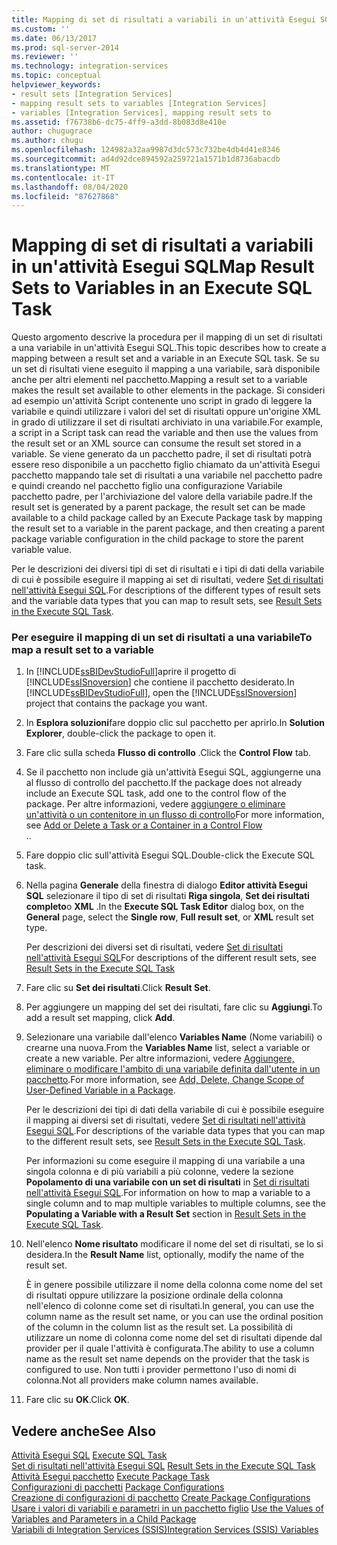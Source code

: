 ```yaml
---
title: Mapping di set di risultati a variabili in un'attività Esegui SQL | Microsoft Docs
ms.custom: ''
ms.date: 06/13/2017
ms.prod: sql-server-2014
ms.reviewer: ''
ms.technology: integration-services
ms.topic: conceptual
helpviewer_keywords:
- result sets [Integration Services]
- mapping result sets to variables [Integration Services]
- variables [Integration Services], mapping result sets to
ms.assetid: f76738b6-dc75-4ff9-a3dd-8b083d8e410e
author: chugugrace
ms.author: chugu
ms.openlocfilehash: 124982a32aa9987d3dc573c732be4db4d41e8346
ms.sourcegitcommit: ad4d92dce894592a259721a1571b1d8736abacdb
ms.translationtype: MT
ms.contentlocale: it-IT
ms.lasthandoff: 08/04/2020
ms.locfileid: "87627868"
---
```

# <a name="map-result-sets-to-variables-in-an-execute-sql-task"></a><span data-ttu-id="63284-102">Mapping di set di risultati a variabili in un'attività Esegui SQL</span><span class="sxs-lookup"><span data-stu-id="63284-102">Map Result Sets to Variables in an Execute SQL Task</span></span>
  <span data-ttu-id="63284-103">Questo argomento descrive la procedura per il mapping di un set di risultati a una variabile in un'attività Esegui SQL.</span><span class="sxs-lookup"><span data-stu-id="63284-103">This topic describes how to create a mapping between a result set and a variable in an Execute SQL task.</span></span> <span data-ttu-id="63284-104">Se su un set di risultati viene eseguito il mapping a una variabile, sarà disponibile anche per altri elementi nel pacchetto.</span><span class="sxs-lookup"><span data-stu-id="63284-104">Mapping a result set to a variable makes the result set available to other elements in the package.</span></span> <span data-ttu-id="63284-105">Si consideri ad esempio un'attività Script contenente uno script in grado di leggere la variabile e quindi utilizzare i valori del set di risultati oppure un'origine XML in grado di utilizzare il set di risultati archiviato in una variabile.</span><span class="sxs-lookup"><span data-stu-id="63284-105">For example, a script in a Script task can read the variable and then use the values from the result set or an XML source can consume the result set stored in a variable.</span></span> <span data-ttu-id="63284-106">Se viene generato da un pacchetto padre, il set di risultati potrà essere reso disponibile a un pacchetto figlio chiamato da un'attività Esegui pacchetto mappando tale set di risultati a una variabile nel pacchetto padre e quindi creando nel pacchetto figlio una configurazione Variabile pacchetto padre, per l'archiviazione del valore della variabile padre.</span><span class="sxs-lookup"><span data-stu-id="63284-106">If the result set is generated by a parent package, the result set can be made available to a child package called by an Execute Package task by mapping the result set to a variable in the parent package, and then creating a parent package variable configuration in the child package to store the parent variable value.</span></span>  
  
 <span data-ttu-id="63284-107">Per le descrizioni dei diversi tipi di set di risultati e i tipi di dati della variabile di cui è possibile eseguire il mapping ai set di risultati, vedere [Set di risultati nell'attività Esegui SQL](control-flow/execute-sql-task.md).</span><span class="sxs-lookup"><span data-stu-id="63284-107">For descriptions of the different types of result sets and the variable data types that you can map to result sets, see [Result Sets in the Execute SQL Task](control-flow/execute-sql-task.md).</span></span>  
  
### <a name="to-map-a-result-set-to-a-variable"></a><span data-ttu-id="63284-108">Per eseguire il mapping di un set di risultati a una variabile</span><span class="sxs-lookup"><span data-stu-id="63284-108">To map a result set to a variable</span></span>  
  
1.  <span data-ttu-id="63284-109">In [!INCLUDE[ssBIDevStudioFull](../includes/ssbidevstudiofull-md.md)]aprire il progetto di [!INCLUDE[ssISnoversion](../includes/ssisnoversion-md.md)] che contiene il pacchetto desiderato.</span><span class="sxs-lookup"><span data-stu-id="63284-109">In [!INCLUDE[ssBIDevStudioFull](../includes/ssbidevstudiofull-md.md)], open the [!INCLUDE[ssISnoversion](../includes/ssisnoversion-md.md)] project that contains the package you want.</span></span>  
  
2.  <span data-ttu-id="63284-110">In **Esplora soluzioni**fare doppio clic sul pacchetto per aprirlo.</span><span class="sxs-lookup"><span data-stu-id="63284-110">In **Solution Explorer**, double-click the package to open it.</span></span>  
  
3.  <span data-ttu-id="63284-111">Fare clic sulla scheda **Flusso di controllo** .</span><span class="sxs-lookup"><span data-stu-id="63284-111">Click the **Control Flow** tab.</span></span>  
  
4.  <span data-ttu-id="63284-112">Se il pacchetto non include già un'attività Esegui SQL, aggiungerne una al flusso di controllo del pacchetto.</span><span class="sxs-lookup"><span data-stu-id="63284-112">If the package does not already include an Execute SQL task, add one to the control flow of the package.</span></span> <span data-ttu-id="63284-113">Per altre informazioni, vedere [aggiungere o eliminare un'attività o un contenitore in un flusso di controllo](control-flow/add-or-delete-a-task-or-a-container-in-a-control-flow.md)</span><span class="sxs-lookup"><span data-stu-id="63284-113">For more information, see [Add or Delete a Task or a Container in a Control Flow](control-flow/add-or-delete-a-task-or-a-container-in-a-control-flow.md)</span></span>  
  <span data-ttu-id="63284-114">.</span><span class="sxs-lookup"><span data-stu-id="63284-114">.</span></span>  
  
5.  <span data-ttu-id="63284-115">Fare doppio clic sull'attività Esegui SQL.</span><span class="sxs-lookup"><span data-stu-id="63284-115">Double-click the Execute SQL task.</span></span>  
  
6.  <span data-ttu-id="63284-116">Nella pagina **Generale** della finestra di dialogo **Editor attività Esegui SQL** selezionare il tipo di set di risultati **Riga singola**, **Set dei risultati completo**o **XML** .</span><span class="sxs-lookup"><span data-stu-id="63284-116">In the **Execute SQL Task Editor** dialog box, on the **General** page, select the **Single row**, **Full result set**, or **XML** result set type.</span></span>  
  
     <span data-ttu-id="63284-117">Per descrizioni dei diversi set di risultati, vedere [Set di risultati nell'attività Esegui SQL](result-sets-in-the-execute-sql-task.md)</span><span class="sxs-lookup"><span data-stu-id="63284-117">For descriptions of the different result sets, see [Result Sets in the Execute SQL Task](result-sets-in-the-execute-sql-task.md)</span></span>  
  
7.  <span data-ttu-id="63284-118">Fare clic su **Set dei risultati**.</span><span class="sxs-lookup"><span data-stu-id="63284-118">Click **Result Set**.</span></span>  
  
8.  <span data-ttu-id="63284-119">Per aggiungere un mapping del set dei risultati, fare clic su **Aggiungi**.</span><span class="sxs-lookup"><span data-stu-id="63284-119">To add a result set mapping, click **Add**.</span></span>  
  
9. <span data-ttu-id="63284-120">Selezionare una variabile dall'elenco **Variables Name** (Nome variabili) o crearne una nuova.</span><span class="sxs-lookup"><span data-stu-id="63284-120">From the **Variables Name** list, select a variable or create a new variable.</span></span> <span data-ttu-id="63284-121">Per altre informazioni, vedere [Aggiungere, eliminare o modificare l'ambito di una variabile definita dall'utente in un pacchetto](../../2014/integration-services/add-delete-change-scope-of-user-defined-variable-in-a-package.md).</span><span class="sxs-lookup"><span data-stu-id="63284-121">For more information, see [Add, Delete, Change Scope of User-Defined Variable in a Package](../../2014/integration-services/add-delete-change-scope-of-user-defined-variable-in-a-package.md).</span></span>  
  
     <span data-ttu-id="63284-122">Per le descrizioni dei tipi di dati della variabile di cui è possibile eseguire il mapping ai diversi set di risultati, vedere [Set di risultati nell'attività Esegui SQL](result-sets-in-the-execute-sql-task.md).</span><span class="sxs-lookup"><span data-stu-id="63284-122">For descriptions of the variable data types that you can map to the different result sets, see [Result Sets in the Execute SQL Task](result-sets-in-the-execute-sql-task.md).</span></span>  
  
     <span data-ttu-id="63284-123">Per informazioni su come eseguire il mapping di una variabile a una singola colonna e di più variabili a più colonne, vedere la sezione **Popolamento di una variabile con un set di risultati** in [Set di risultati nell'attività Esegui SQL](control-flow/execute-sql-task.md).</span><span class="sxs-lookup"><span data-stu-id="63284-123">For information on how to map a variable to a single column and to map multiple variables to multiple columns, see the **Populating a Variable with a Result Set** section in [Result Sets in the Execute SQL Task](control-flow/execute-sql-task.md).</span></span>  
  
10. <span data-ttu-id="63284-124">Nell'elenco **Nome risultato** modificare il nome del set di risultati, se lo si desidera.</span><span class="sxs-lookup"><span data-stu-id="63284-124">In the **Result Name** list, optionally, modify the name of the result set.</span></span>  
  
     <span data-ttu-id="63284-125">È in genere possibile utilizzare il nome della colonna come nome del set di risultati oppure utilizzare la posizione ordinale della colonna nell'elenco di colonne come set di risultati.</span><span class="sxs-lookup"><span data-stu-id="63284-125">In general, you can use the column name as the result set name, or you can use the ordinal position of the column in the column list as the result set.</span></span> <span data-ttu-id="63284-126">La possibilità di utilizzare un nome di colonna come nome del set di risultati dipende dal provider per il quale l'attività è configurata.</span><span class="sxs-lookup"><span data-stu-id="63284-126">The ability to use a column name as the result set name depends on the provider that the task is configured to use.</span></span> <span data-ttu-id="63284-127">Non tutti i provider permettono l'uso di nomi di colonna.</span><span class="sxs-lookup"><span data-stu-id="63284-127">Not all providers make column names available.</span></span>  
  
11. <span data-ttu-id="63284-128">Fare clic su **OK**.</span><span class="sxs-lookup"><span data-stu-id="63284-128">Click **OK**.</span></span>  
  
## <a name="see-also"></a><span data-ttu-id="63284-129">Vedere anche</span><span class="sxs-lookup"><span data-stu-id="63284-129">See Also</span></span>  
 <span data-ttu-id="63284-130">[Attività Esegui SQL](control-flow/execute-sql-task.md) </span><span class="sxs-lookup"><span data-stu-id="63284-130">[Execute SQL Task](control-flow/execute-sql-task.md) </span></span>  
 <span data-ttu-id="63284-131">[Set di risultati nell'attività Esegui SQL](result-sets-in-the-execute-sql-task.md) </span><span class="sxs-lookup"><span data-stu-id="63284-131">[Result Sets in the Execute SQL Task](result-sets-in-the-execute-sql-task.md) </span></span>  
 <span data-ttu-id="63284-132">[Attività Esegui pacchetto](control-flow/execute-package-task.md) </span><span class="sxs-lookup"><span data-stu-id="63284-132">[Execute Package Task](control-flow/execute-package-task.md) </span></span>  
 <span data-ttu-id="63284-133">[Configurazioni di pacchetti](../../2014/integration-services/package-configurations.md) </span><span class="sxs-lookup"><span data-stu-id="63284-133">[Package Configurations](../../2014/integration-services/package-configurations.md) </span></span>  
 <span data-ttu-id="63284-134">[Creazione di configurazioni di pacchetto](../../2014/integration-services/create-package-configurations.md) </span><span class="sxs-lookup"><span data-stu-id="63284-134">[Create Package Configurations](../../2014/integration-services/create-package-configurations.md) </span></span>  
 <span data-ttu-id="63284-135">[Usare i valori di variabili e parametri in un pacchetto figlio](../../2014/integration-services/use-the-values-of-variables-and-parameters-in-a-child-package.md) </span><span class="sxs-lookup"><span data-stu-id="63284-135">[Use the Values of Variables and Parameters in a Child Package](../../2014/integration-services/use-the-values-of-variables-and-parameters-in-a-child-package.md) </span></span>  
 [<span data-ttu-id="63284-136">Variabili di Integration Services &#40;SSIS&#41;</span><span class="sxs-lookup"><span data-stu-id="63284-136">Integration Services &#40;SSIS&#41; Variables</span></span>](integration-services-ssis-variables.md)  
  
  
